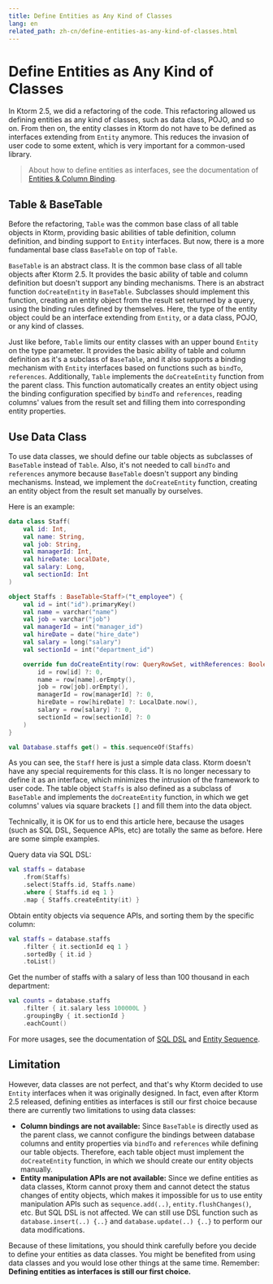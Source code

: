 ```yaml
---
title: Define Entities as Any Kind of Classes
lang: en
related_path: zh-cn/define-entities-as-any-kind-of-classes.html
---
```


# Define Entities as Any Kind of Classes

In Ktorm 2.5, we did a refactoring of the code. This refactoring allowed us defining entities as any kind of classes, such as data class, POJO, and so on. From then on, the entity classes in Ktorm do not have to be defined as interfaces extending from `Entity` anymore. This reduces the invasion of user code to some extent, which is very important for a common-used library. 

> About how to define entities as interfaces, see the documentation of [Entities & Column Binding](./entities-and-column-binding.html).

## Table & BaseTable

Before the refactoring, `Table` was the common base class of all table objects in Ktorm, providing basic abilities of table definition, column definition, and binding support to `Entity` interfaces. But now, there is a more fundamental base class `BaseTable` on top of `Table`. 

`BaseTable` is an abstract class. It is the common base class of all table objects after Ktorm 2.5. It provides the basic ability of table and column definition but doesn't support any binding mechanisms. There is an abstract function `doCreateEntity` in `BaseTable`. Subclasses should implement this function, creating an entity object from the result set returned by a query, using the binding rules defined by themselves. Here, the type of the entity object could be an interface extending from `Entity`, or a data class, POJO, or any kind of classes. 

Just like before, `Table` limits our entity classes with an upper bound `Entity` on the type parameter. It provides the basic ability of table and column definition as it's a subclass of `BaseTable`, and it also supports a binding mechanism with `Entity` interfaces based on functions such as `bindTo`, `references`. Additionally, `Table` implements the `doCreateEntity` function from the parent class. This function automatically creates an entity object using the binding configuration specified by `bindTo` and `references`, reading columns' values from the result set and filling them into corresponding entity properties. 

## Use Data Class

To use data classes, we should define our table objects as subclasses of `BaseTable` instead of `Table`. Also, it's not needed to call `bindTo` and `references` anymore because `BaseTable` doesn't support any binding mechanisms. Instead, we implement the `doCreateEntity` function, creating an entity object from the result set manually by ourselves. 

Here is an example: 

```kotlin
data class Staff(
    val id: Int,
    val name: String,
    val job: String,
    val managerId: Int,
    val hireDate: LocalDate,
    val salary: Long,
    val sectionId: Int
)

object Staffs : BaseTable<Staff>("t_employee") {
    val id = int("id").primaryKey()
    val name = varchar("name")
    val job = varchar("job")
    val managerId = int("manager_id")
    val hireDate = date("hire_date")
    val salary = long("salary")
    val sectionId = int("department_id")

    override fun doCreateEntity(row: QueryRowSet, withReferences: Boolean) = Staff(
        id = row[id] ?: 0,
        name = row[name].orEmpty(),
        job = row[job].orEmpty(),
        managerId = row[managerId] ?: 0,
        hireDate = row[hireDate] ?: LocalDate.now(),
        salary = row[salary] ?: 0,
        sectionId = row[sectionId] ?: 0
    )
}

val Database.staffs get() = this.sequenceOf(Staffs)
```

As you can see, the `Staff` here is just a simple data class. Ktorm doesn't have any special requirements for this class. It is no longer necessary to define it as an interface, which minimizes the intrusion of the framework to user code. The table object `Staffs` is also defined as a subclass of `BaseTable` and implements the `doCreateEntity` function, in which we get columns' values via square brackets `[]` and fill them into the data object. 

Technically, it is OK for us to end this article here, because the usages (such as SQL DSL, Sequence APIs, etc) are totally the same as before. Here are some simple examples. 

Query data via SQL DSL: 

```kotlin
val staffs = database
    .from(Staffs)
    .select(Staffs.id, Staffs.name)
    .where { Staffs.id eq 1 }
    .map { Staffs.createEntity(it) }
```

Obtain entity objects via sequence APIs, and sorting them by the specific column: 

```kotlin
val staffs = database.staffs
    .filter { it.sectionId eq 1 }
    .sortedBy { it.id }
    .toList()
```

Get the number of staffs with a salary of less than 100 thousand in each department: 

```kotlin
val counts = database.staffs
    .filter { it.salary less 100000L }
    .groupingBy { it.sectionId }
    .eachCount()
```

For more usages, see the documentation of [SQL DSL](./query.html) and [Entity Sequence](./entity-sequence.html). 

## Limitation

However, data classes are not perfect, and that's why Ktorm decided to use `Entity` interfaces when it was originally designed. In fact, even after Ktorm 2.5 released, defining entities as interfaces is still our first choice because there are currently two limitations to using data classes: 

- **Column bindings are not available:** Since `BaseTable` is directly used as the parent class, we cannot configure the bindings between database columns and entity properties via `bindTo` and `references` while defining our table objects. Therefore, each table object must implement the `doCreateEntity` function, in which we should create our entity objects manually. 
- **Entity manipulation APIs are not available:** Since we define entities as data classes, Ktorm cannot proxy them and cannot detect the status changes of entity objects, which makes it impossible for us to use entity manipulation APIs such as `sequence.add(..)`, `entity.flushChanges()`, etc. But SQL DSL is not affected. We can still use DSL function such as `database.insert(..) {..}` and `database.update(..) {..}` to perform our data modifications. 

Because of these limitations, you should think carefully before you decide to define your entities as data classes. You might be benefited from using data classes and you would lose other things at the same time. Remember: **Defining entities as interfaces is still our first choice.** 
